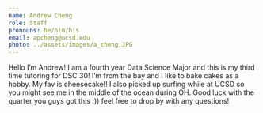 ```yaml
---
name: Andrew Cheng
role: Staff
pronouns: he/him/his
email: apcheng@ucsd.edu
photo: ../assets/images/a_cheng.JPG
---
```

Hello I’m Andrew! I am a fourth year Data Science Major and this is my third time tutoring for DSC 30! I’m from the bay and I like to bake cakes as a hobby. My fav is cheesecake!! I also picked up surfing while at UCSD so you might see me in the middle of the ocean during OH. Good luck with the quarter you guys got this :)) feel free to drop by with any questions!
